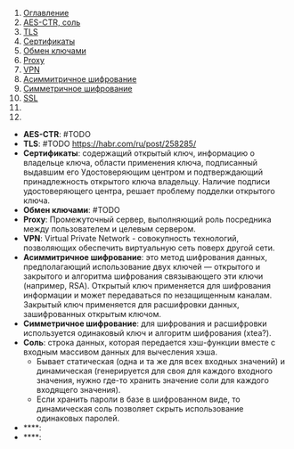 1. [Оглавление](README.md)
1. [AES-CTR, соль](#1)
1. [TLS](#2)
1. [Сертификаты](#3)
1. [Обмен ключами](#4)
1. [Proxy](#5)
1. [VPN](#6)
1. [Асиммитричное шифрование](#7)
1. [Симметричное шифрование](#8)
1. [SSL](#9)
1. [](#10)
1. [](#11)

* **AES-CTR**: <a name="1"></a> #TODO
* **TLS**: <a name="2"></a> #TODO https://habr.com/ru/post/258285/
* **Сертификаты**: <a name="3"></a> содержащий открытый ключ, информацию о владельце ключа, области применения ключа, подписанный выдавшим его Удостоверяющим центром и подтверждающий принадлежность открытого ключа владельцу. Наличие подписи удостоверяющего центра, решает проблему подделки открытого ключа.
* **Обмен ключами**: <a name="4"></a> #TODO
* **Proxy**: <a name="5"></a> Промежуточный сервер, выполняющий роль посредника между пользователем и целевым сервером.
* **VPN**: <a name="6"></a> Virtual Private Network - совокупность технологий, позволяющих обеспечить виртуальную сеть поверх другой сети.
* **Асиммитричное шифрование**: <a name="7"></a> это метод шифрования данных, предполагающий использование двух ключей — открытого и закрытого и алгоритма шифрования связывающего эти ключи (например, RSA). Открытый ключ применяется для шифрования информации и может передаваться по незащищенным каналам. Закрытый ключ применяется для расшифровки данных, зашифрованных открытым ключом.
* **Симметричное шифрование**: <a name="8"></a> для шифрования и расшифровки используется одинаковый ключ и алгоритм шифрования (xtea?). 
* **Соль**: <a name="9"></a> строка данных, которая передается хэш-функции вместе с входным массивом данных для вычесления хэша. 
    * Бывает статическая (одна и та же для всех входных значений) и динамическая (генерируется для своя для каждого входного значения, нужно где-то хранить значение соли для каждого входящего значения).
    * Если хранить пароли в базе в шифрованном виде, то динамическая соль позволяет скрыть использование одинаковых паролей. 
* ****: <a name="10"></a>
* ****: <a name="11"></a>